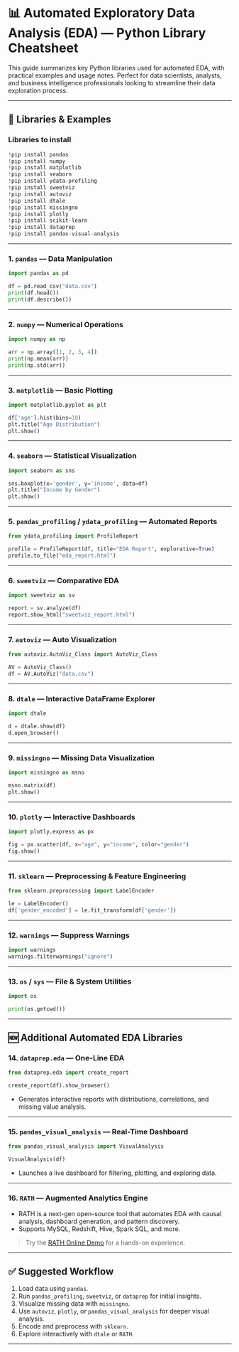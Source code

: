 # 📊 Automated Exploratory Data Analysis (EDA) — Python Library Cheatsheet

This guide summarizes key Python libraries used for automated EDA, with practical examples and usage notes. Perfect for data scientists, analysts, and business intelligence professionals looking to streamline their data exploration process.

---

## 🧰 Libraries & Examples
### Libraries to install 
```python
!pip install pandas
!pip install numpy
!pip install matplotlib
!pip install seaborn
!pip install ydata-profiling
!pip install sweetviz
!pip install autoviz
!pip install dtale
!pip install missingno
!pip install plotly
!pip install scikit-learn
!pip install dataprep
!pip install pandas-visual-analysis

```

---



### 1. `pandas` — Data Manipulation
```python
import pandas as pd

df = pd.read_csv("data.csv")
print(df.head())
print(df.describe())
```

---

### 2. `numpy` — Numerical Operations
```python
import numpy as np

arr = np.array([1, 2, 3, 4])
print(np.mean(arr))
print(np.std(arr))
```

---

### 3. `matplotlib` — Basic Plotting
```python
import matplotlib.pyplot as plt

df['age'].hist(bins=10)
plt.title("Age Distribution")
plt.show()
```

---

### 4. `seaborn` — Statistical Visualization
```python
import seaborn as sns

sns.boxplot(x='gender', y='income', data=df)
plt.title("Income by Gender")
plt.show()
```

---

### 5. `pandas_profiling` / `ydata_profiling` — Automated Reports
```python
from ydata_profiling import ProfileReport

profile = ProfileReport(df, title="EDA Report", explorative=True)
profile.to_file("eda_report.html")
```

---

### 6. `sweetviz` — Comparative EDA
```python
import sweetviz as sv

report = sv.analyze(df)
report.show_html("sweetviz_report.html")
```

---

### 7. `autoviz` — Auto Visualization
```python
from autoviz.AutoViz_Class import AutoViz_Class

AV = AutoViz_Class()
df = AV.AutoViz("data.csv")
```

---

### 8. `dtale` — Interactive DataFrame Explorer
```python
import dtale

d = dtale.show(df)
d.open_browser()
```

---

### 9. `missingno` — Missing Data Visualization
```python
import missingno as msno

msno.matrix(df)
plt.show()
```

---

### 10. `plotly` — Interactive Dashboards
```python
import plotly.express as px

fig = px.scatter(df, x="age", y="income", color="gender")
fig.show()
```

---

### 11. `sklearn` — Preprocessing & Feature Engineering
```python
from sklearn.preprocessing import LabelEncoder

le = LabelEncoder()
df['gender_encoded'] = le.fit_transform(df['gender'])
```

---

### 12. `warnings` — Suppress Warnings
```python
import warnings
warnings.filterwarnings("ignore")
```

---

### 13. `os` / `sys` — File & System Utilities
```python
import os

print(os.getcwd())
```

---

## 🆕 Additional Automated EDA Libraries

### 14. `dataprep.eda` — One-Line EDA
```python
from dataprep.eda import create_report

create_report(df).show_browser()
```
- Generates interactive reports with distributions, correlations, and missing value analysis.

---

### 15. `pandas_visual_analysis` — Real-Time Dashboard
```python
from pandas_visual_analysis import VisualAnalysis

VisualAnalysis(df)
```
- Launches a live dashboard for filtering, plotting, and exploring data.

---

### 16. `RATH` — Augmented Analytics Engine
- RATH is a next-gen open-source tool that automates EDA with causal analysis, dashboard generation, and pattern discovery.
- Supports MySQL, Redshift, Hive, Spark SQL, and more.

> Try the [RATH Online Demo](https://docs.kanaries.net/articles/python-auto-eda) for a hands-on experience.

---

## ✅ Suggested Workflow

1. Load data using `pandas`.
2. Run `pandas_profiling`, `sweetviz`, or `dataprep` for initial insights.
3. Visualize missing data with `missingno`.
4. Use `autoviz`, `plotly`, or `pandas_visual_analysis` for deeper visual analysis.
5. Encode and preprocess with `sklearn`.
6. Explore interactively with `dtale` or `RATH`.

---
